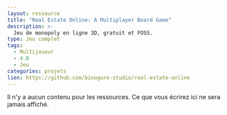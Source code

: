 ```yaml
---
layout: ressource
title: "Real Estate Online: A Multiplayer Board Game"
description: >-
  Jeu de monopoly en ligne 3D, gratuit et FOSS.
type: Jeu complet
tags:
  - Multijoueur
  - 4.0
  - Jeu
categories: projets
lien: https://github.com/binogure-studio/real-estate-online
---
```


Il n'y a aucun contenu pour les ressources.
Ce que vous écrirez ici ne sera jamais affiché.
